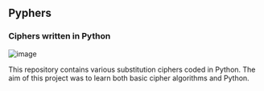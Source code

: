 ## Pyphers
### Ciphers written in Python

![image](https://raw.githubusercontent.com/palash25/pyphers/master/assets/img.jpg)

This repository contains various substitution ciphers coded in Python.
The aim of this project was to learn both basic cipher algorithms and Python.
